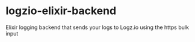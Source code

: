 # logzio-elixir-backend
 Elixir logging backend that sends your logs to Logz.io using the https bulk input 

